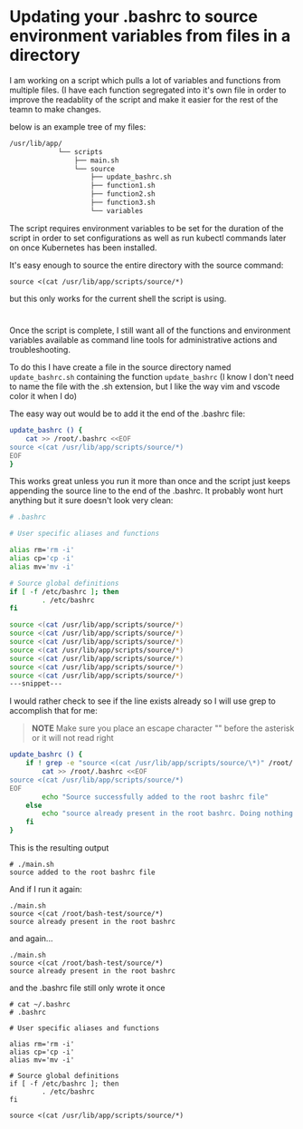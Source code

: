 # Updating your .bashrc to source environment variables from files in a directory

I am working on a script which pulls a lot of variables and functions from multiple files.  (I have each function segregated into it's own file in order to improve the readablity of the script and make it easier for the rest of the teamn to make changes.

below is an example tree of my files:

```bash
/usr/lib/app/
            └── scripts
                ├── main.sh
                └── source
                    ├── update_bashrc.sh
                    ├── function1.sh
                    ├── function2.sh
                    ├── function3.sh
                    └── variables
```

The script requires environment variables to be set for the duration of the script in order to set configurations as well as run kubectl commands later on once Kubernetes has been installed.

It's easy enough to source the entire directory with the source command:

```shell
source <(cat /usr/lib/app/scripts/source/*)
```
but this only works for the current shell the script is using.

#
Once the script is complete, I still want all of the functions and environment variables available as command line tools for administrative actions and troubleshooting.

To do this I have create a file in the source directory named `update_bashrc.sh` containing the function `update_bashrc` (I know I don't need to name the file with the .sh extension, but I like the way vim and vscode color it when I do)

The easy way out would be to add it the end of the .bashrc file:

```bash
update_bashrc () {
	cat >> /root/.bashrc <<EOF
source <(cat /usr/lib/app/scripts/source/*)
EOF
}

```
This works great unless you run it more than once and the script just keeps appending the source line to the end of the .bashrc.  It probably wont hurt anything but it sure doesn't look very clean:

```bash
# .bashrc

# User specific aliases and functions

alias rm='rm -i'
alias cp='cp -i'
alias mv='mv -i'

# Source global definitions
if [ -f /etc/bashrc ]; then
        . /etc/bashrc
fi

source <(cat /usr/lib/app/scripts/source/*)
source <(cat /usr/lib/app/scripts/source/*)
source <(cat /usr/lib/app/scripts/source/*)
source <(cat /usr/lib/app/scripts/source/*)
source <(cat /usr/lib/app/scripts/source/*)
source <(cat /usr/lib/app/scripts/source/*)
source <(cat /usr/lib/app/scripts/source/*)
---snippet---
```

I would rather check to see if the line exists already so I will use grep to accomplish that for me:

> **NOTE** Make sure you place an escape character "\" before the asterisk or it will not read right

```bash
update_bashrc () {
	if ! grep -e "source <(cat /usr/lib/app/scripts/source/\*)" /root/.bashrc; then
		cat >> /root/.bashrc <<EOF
source <(cat /usr/lib/app/scripts/source/*)
EOF
        echo "Source successfully added to the root bashrc file"
	else
		echo "source already present in the root bashrc. Doing nothing."
	fi
}
```

This is the resulting output

```shell
# ./main.sh 
source added to the root bashrc file
```

And if I run it again:

```shell
./main.sh 
source <(cat /root/bash-test/source/*)
source already present in the root bashrc
```

and again...

```shell
./main.sh 
source <(cat /root/bash-test/source/*)
source already present in the root bashrc
```

and the .bashrc file still only wrote it once
```shell
# cat ~/.bashrc
# .bashrc

# User specific aliases and functions

alias rm='rm -i'
alias cp='cp -i'
alias mv='mv -i'

# Source global definitions
if [ -f /etc/bashrc ]; then
        . /etc/bashrc
fi

source <(cat /usr/lib/app/scripts/source/*)
```

